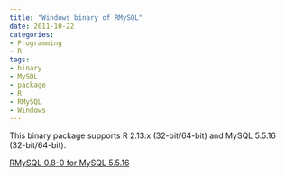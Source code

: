 ```yaml
---
title: "Windows binary of RMySQL"
date: 2011-10-22
categories:
- Programming
- R
tags:
- binary
- MySQL
- package
- R
- RMySQL
- Windows
---
```


This binary package supports R 2.13.x (32-bit/64-bit) and MySQL 5.5.16 (32-bit/64-bit).

[RMySQL 0.8-0 for MySQL 5.5.16](https://github.com/downloads/yixuan/en/RMySQL_0.8-0.zip)

